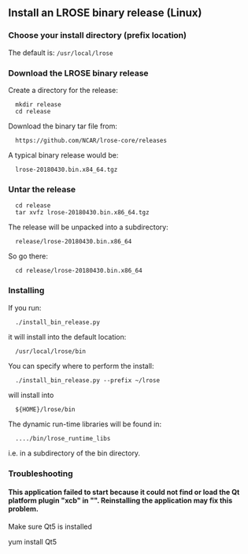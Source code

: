 ## Install an LROSE binary release (Linux)


### Choose your install directory (prefix location)

The default is: `/usr/local/lrose`

### Download the LROSE binary release

Create a directory for the release:

```
  mkdir release
  cd release
```

Download the binary tar file from:

```
  https://github.com/NCAR/lrose-core/releases
```

A typical binary release would be:

```
  lrose-20180430.bin.x84_64.tgz
```

### Untar the release

```
  cd release
  tar xvfz lrose-20180430.bin.x86_64.tgz
```

The release will be unpacked into a subdirectory:

```
  release/lrose-20180430.bin.x86_64
```

So go there:

```
  cd release/lrose-20180430.bin.x86_64
```

### Installing

If you run:

```
  ./install_bin_release.py
```

it will install into the default location:

```
  /usr/local/lrose/bin
```

You can specify where to perform the install:

```
  ./install_bin_release.py --prefix ~/lrose
```

will install into

```
  ${HOME}/lrose/bin
```

The dynamic run-time libraries will be found in:

```
  ..../bin/lrose_runtime_libs
```

i.e. in a subdirectory of the bin directory.

### Troubleshooting

#### This application failed to start because it could not find or load the Qt platform plugin "xcb" in "".  Reinstalling the application may fix this problem.

Make sure Qt5 is installed

yum install Qt5

